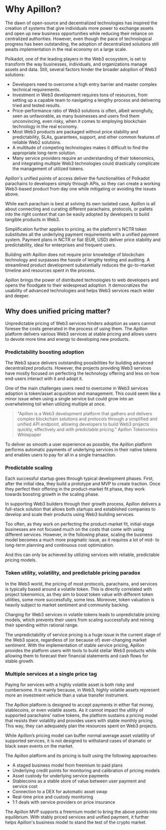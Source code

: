 # Why Apillon?

The dawn of open-source and decentralized technologies has inspired the creation of systems that give individuals more power to exchange assets and open up new business opportunities while reducing their reliance on centralized authorities. However, even though the pace of technological progress has been outstanding, the adoption of decentralized solutions still awaits implementation in the real economy on a large scale.

Polkadot, one of the leading players in the Web3 ecosystem, is set to transform the way businesses, individuals, and organizations manage assets and data. Still, several factors hinder the broader adoption of Web3 solutions:

* Developers need to overcome a high entry barrier and master complex technical requirements.
* Investment in Web3 development requires tons of resources, from setting up a capable team to navigating a lengthy process and delivering tried and tested results.
* Price-performance ratio of Web3 solutions is often, albeit wrongfully, seen as unfavorable, as many businesses and users find them unconvincing, even risky, when it comes to employing blockchain technology in the real economy.
* Most Web3 products are packaged without price stability and predictability, SLAs, guarantees, support, and other common features of reliable Web2 solutions.
* A multitude of competing technologies makes it difficult to find the appropriate long-term solution.
* Many service providers require an understanding of their tokenomics, and integrating multiple Web3 technologies could drastically complicate the management of utilized tokens.

Apillon's unified points of access deliver the functionalities of Polkadot parachains to developers simply through APIs, so they can create a working Web3-based product from day one while mitigating or avoiding the issues above.

While each parachain is best at solving its own isolated case, Apillon is all about connecting and curating different parachains, protocols, or pallets into the right context that can be easily adopted by developers to build tangible products in Web3.

Simplification further applies to pricing, as the platform's NCTR token substitutes all the underlying payment requirements with a unified payment system. Payment plans in NCTR or fiat (EUR, USD) deliver price stability and predictability, ideal for enterprises and frequent users.

Building with Apillon does not require prior knowledge of blockchain technology and surpasses the hassle of lengthy testing and auditing. A streamlined product development substantially reduces the go-to-market timeline and resources spent in the process.

Apillon brings the power of distributed technologies to web developers and opens the floodgate to their widespread adoption. It democratizes the usability of advanced technologies and helps Web3 services reach wider and deeper.

## Why does unified pricing matter?

Unpredictable pricing of Web3 services hinders adoption as users cannot foresee the costs generated in the process of using them. The Apillon platform delivers various Web3 services at stable pricing and allows users to devote more time and energy to developing new products.

### Predictability boosting adoption

The Web3 space delivers outstanding possibilities for building advanced decentralized products. However, the projects providing Web3 services have mostly focused on perfecting the technology offering and less on how end-users interact with it and adopt it.

One of the main challenges users need to overcome in Web3 services adoption is token/asset acquisition and management. This could seem like a minor issue when using a single service but could grow into an overwhelming toil when utilizing multiple at once.

>"Apillon is a Web3 development platform that gathers and delivers complex blockchain solutions and protocols through a simplified and unified API endpoint, allowing developers to build Web3 projects quickly, effectively and with predictable pricing."
Apillon Tokenomics Whitepaper
> 

To deliver as smooth a user experience as possible, the Apillon platform performs automatic payments of underlying services in their native tokens and enables users to pay for all in a single transaction.

### Predictable scaling

Each successful startup goes through typical development phases. First, after the initial idea, they build a prototype and MVP to create traction. Once they perfect their offering in the product-market fit phase, they work towards boosting growth in the scaling phase.

In supporting Web3 builders through their growth process, Apillon delivers a full-stack solution that allows both startups and established companies to develop and scale their products using Web3 building services.

Too often, as they work on perfecting the product-market fit, initial-stage businesses are not focused much on the costs that come with using different services. However, in the following phase, scaling the business model becomes a much more pragmatic issue, as it requires a lot of mid- to long-term planning and continuous cost optimization.

And this can only be achieved by utilizing services with reliable, predictable pricing models.

### Token utility, volatility, and predictable pricing paradox

In the Web3 world, the pricing of most protocols, parachains, and services is typically based around a volatile token. This is directly correlated with project tokenomics, as they aim to boost token value with different token utilities, some more successfully, some less. Moreover, token valuation is heavily subject to market sentiment and community backing.

Charging for Web3 services in volatile tokens leads to unpredictable pricing models, which prevents their users from scaling successfully and reining their spending within rational range.

The unpredictability of service pricing is a huge issue in the current stage of the Web3 space, regardless of (or because of) ever-changing market sentiment. With the implementation of stable service pricing, Apillon provides the platform users with tools to build stellar Web3 products while allowing them to forecast their financial statements and cash flows for stable growth.

### Multiple services at a single price tag

Paying for services with a highly volatile asset is both risky and cumbersome. It is mainly because, in Web3, highly volatile assets represent more an investment vehicle than a value transfer instrument.

The Apillon platform is designed to accept payments in either fiat money, stablecoins, or even volatile assets. As it cannot impact the utility of supported parachains' native tokens, the platform sustains a pricing model that resists their volatility and provides users with stable monthly pricing. This way, they can adequately plan the resources spent on Web3 projects.

While Apillon’s pricing model can buffer normal average asset volatility of supported services, it is not designed to withstand cases of dramatic or black swan events on the market.

The Apillon platform and its pricing is built using the following approaches:

* A staged business model from freemium to paid plans
* Underlying credit points for monitoring and calibration of pricing models
* Asset custody for underlying service payments
* Stablecoins as a stable store of value between user payment and service cost
* Connection to a DEX for automatic asset swap
* Real-time price and custody monitoring
* 1:1 deals with service providers on price insurance

The Apillon MVP supports a freemium model to bring the above points into equilibrium. With stably priced services and unified payment, it further helps Apillon's business model to stand the test of the crypto market.
